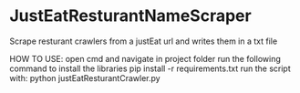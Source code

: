 # JustEatResturantNameScraper
Scrape resturant crawlers from a justEat url and writes them in a txt file

HOW TO USE:
open cmd and navigate in project folder
run the following command to install the libraries pip install -r requirements.txt
run the script with: python justEatResturantCrawler.py
